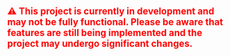 ## <span style="color:red">⚠️ This project is currently in development and may not be fully functional. Please be aware that features are still being implemented and the project may undergo significant changes.</span>
